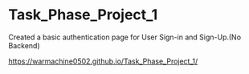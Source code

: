 # Task_Phase_Project_1
Created a basic authentication page for User Sign-in and Sign-Up.(No Backend)

https://warmachine0502.github.io/Task_Phase_Project_1/
